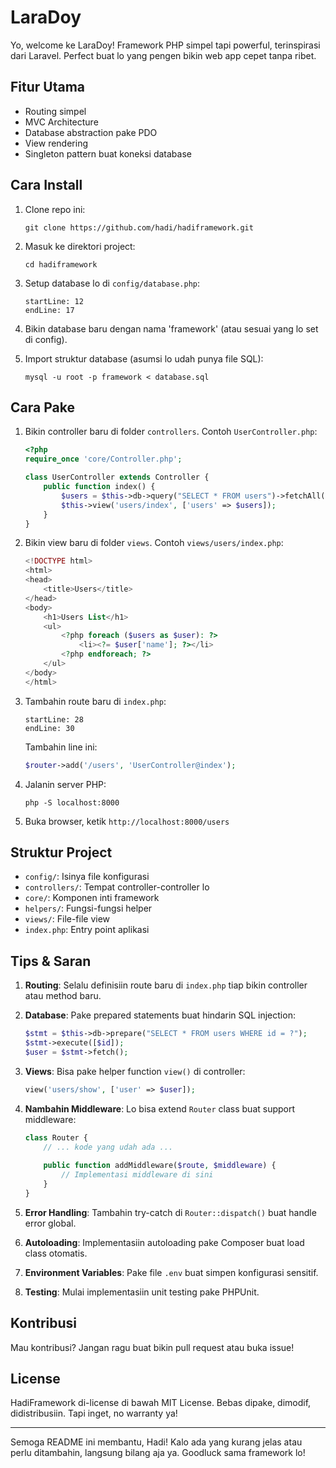 # LaraDoy

Yo, welcome ke LaraDoy! Framework PHP simpel tapi powerful, terinspirasi dari Laravel. Perfect buat lo yang pengen bikin web app cepet tanpa ribet.

## Fitur Utama

- Routing simpel
- MVC Architecture
- Database abstraction pake PDO
- View rendering
- Singleton pattern buat koneksi database

## Cara Install

1. Clone repo ini:
   ```
   git clone https://github.com/hadi/hadiframework.git
   ```

2. Masuk ke direktori project:
   ```
   cd hadiframework
   ```

3. Setup database lo di `config/database.php`:
   ```php:config/database.php
   startLine: 12
   endLine: 17
   ```

4. Bikin database baru dengan nama 'framework' (atau sesuai yang lo set di config).

5. Import struktur database (asumsi lo udah punya file SQL):
   ```
   mysql -u root -p framework < database.sql
   ```

## Cara Pake

1. Bikin controller baru di folder `controllers`. Contoh `UserController.php`:

   ```php
   <?php
   require_once 'core/Controller.php';

   class UserController extends Controller {
       public function index() {
           $users = $this->db->query("SELECT * FROM users")->fetchAll();
           $this->view('users/index', ['users' => $users]);
       }
   }
   ```

2. Bikin view baru di folder `views`. Contoh `views/users/index.php`:

   ```php
   <!DOCTYPE html>
   <html>
   <head>
       <title>Users</title>
   </head>
   <body>
       <h1>Users List</h1>
       <ul>
           <?php foreach ($users as $user): ?>
               <li><?= $user['name']; ?></li>
           <?php endforeach; ?>
       </ul>
   </body>
   </html>
   ```

3. Tambahin route baru di `index.php`:

   ```php:index.php
   startLine: 28
   endLine: 30
   ```

   Tambahin line ini:
   ```php
   $router->add('/users', 'UserController@index');
   ```

4. Jalanin server PHP:
   ```
   php -S localhost:8000
   ```

5. Buka browser, ketik `http://localhost:8000/users`

## Struktur Project

- `config/`: Isinya file konfigurasi
- `controllers/`: Tempat controller-controller lo
- `core/`: Komponen inti framework
- `helpers/`: Fungsi-fungsi helper
- `views/`: File-file view
- `index.php`: Entry point aplikasi

## Tips & Saran

1. **Routing**: Selalu definisiin route baru di `index.php` tiap bikin controller atau method baru.

2. **Database**: Pake prepared statements buat hindarin SQL injection:
   ```php
   $stmt = $this->db->prepare("SELECT * FROM users WHERE id = ?");
   $stmt->execute([$id]);
   $user = $stmt->fetch();
   ```

3. **Views**: Bisa pake helper function `view()` di controller:
   ```php
   view('users/show', ['user' => $user]);
   ```

4. **Nambahin Middleware**: Lo bisa extend `Router` class buat support middleware:
   ```php
   class Router {
       // ... kode yang udah ada ...
       
       public function addMiddleware($route, $middleware) {
           // Implementasi middleware di sini
       }
   }
   ```

5. **Error Handling**: Tambahin try-catch di `Router::dispatch()` buat handle error global.

6. **Autoloading**: Implementasiin autoloading pake Composer buat load class otomatis.

7. **Environment Variables**: Pake file `.env` buat simpen konfigurasi sensitif.

8. **Testing**: Mulai implementasiin unit testing pake PHPUnit.

## Kontribusi

Mau kontribusi? Jangan ragu buat bikin pull request atau buka issue!

## License

HadiFramework di-license di bawah MIT License. Bebas dipake, dimodif, didistribusiin. Tapi inget, no warranty ya!

---

Semoga README ini membantu, Hadi! Kalo ada yang kurang jelas atau perlu ditambahin, langsung bilang aja ya. Goodluck sama framework lo!

